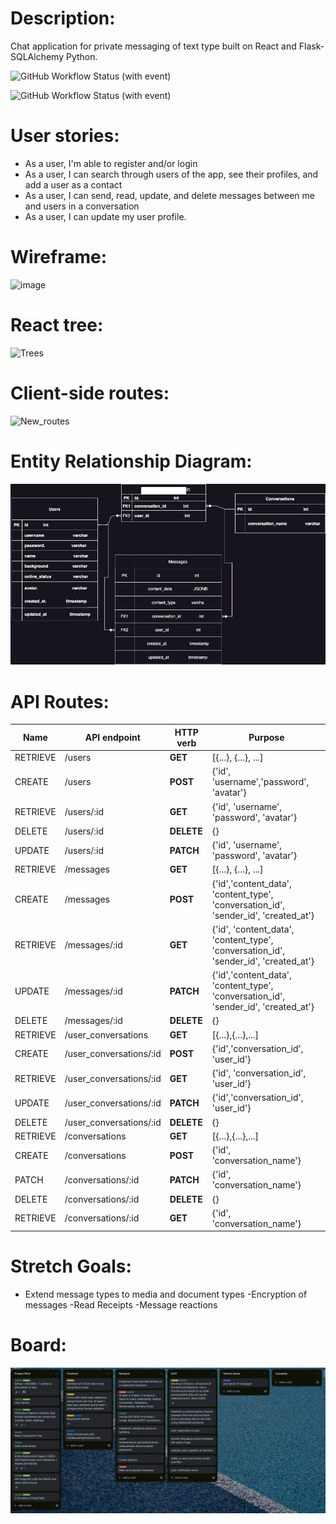 
# Description: 

Chat application for private messaging of text type built on React and Flask-SQLAlchemy Python.

![GitHub Workflow Status (with event)](https://img.shields.io/github/actions/workflow/status/arimoro2020/Chat-app/security_scan.yml?logo=github&label=GitHub%20Action%20Security%20Scan%20Workflow%20Status)

![GitHub Workflow Status (with event)](https://img.shields.io/github/actions/workflow/status/Arimoro2020/Chat-app/code_quality.yml?logo=GitHub&label=GitHub%20Actions%20Code%20Quality%20Scan%20Workflow%20Status)






# User stories:

- As a user, I'm able to register and/or login
- As a user, I can search through users of the app, see their profiles, and add a user as a contact
- As a user, I can send, read, update, and delete messages between me and users in a conversation 
- As a user, I can update my user profile.


# Wireframe:

![image](https://github.com/Arimoro2020/Chat-app/assets/73043768/20d065cd-aaa5-4253-81bd-7e8026f6d854)




# React tree:
![Trees](https://github.com/Arimoro2020/Chat-app/assets/73043768/85548573-9a9e-478d-a99c-9904fb31fdaf)









# Client-side routes:

![New_routes](https://github.com/Arimoro2020/Chat-app/assets/73043768/1a3cf199-9a54-4153-b7ca-55fd5f383231)





# Entity Relationship Diagram:

![Alt text](new.drawio.png)



# API Routes:
| **Name** | **API endpoint**   | **HTTP verb** | **Purpose**                                                                          |
|----------|--------------------|---------------|--------------------------------------------------------------------------------------|
| RETRIEVE | /users             | **GET**       | [{...}, {...}, ...]                                                                  |
| CREATE   | /users             | **POST**      | {'id', 'username','password', 'avatar'}                                              |
| RETRIEVE | /users/:id         | **GET**       | {'id', 'username', 'password', 'avatar'}                                             |
| DELETE   | /users/:id         | **DELETE**    | {}                                                                                   |
| UPDATE   | /users/:id         | **PATCH**     | {'id', 'username', 'password', 'avatar'}                                             |
| RETRIEVE | /messages          | **GET**       | [{...}, {...}, ...]                                                                  |
| CREATE   | /messages          | **POST**      | {'id','content_data', 'content_type', 'conversation_id', 'sender_id', 'created_at'}  |
| RETRIEVE | /messages/:id      | **GET**       | {'id', 'content_data', 'content_type', 'conversation_id', 'sender_id', 'created_at'} |
| UPDATE   | /messages/:id      | **PATCH**     | {'id','content_data', 'content_type', 'conversation_id', 'sender_id', 'created_at'}  |
| DELETE   | /messages/:id      | **DELETE**    | {}                                                                                   |
| RETRIEVE | /user_conversations      | **GET**       | [{...},{...},...]                                                                    |
| CREATE   | /user_conversations/:id  | **POST**      | {'id','conversation_id', 'user_id'}                                                  |
| RETRIEVE | /user_conversations/:id  | **GET**       | {'id', 'conversation_id', 'user_id'}                                                 |
| UPDATE   | /user_conversations/:id  | **PATCH**     | {'id','conversation_id', 'user_id'}                                                  |
| DELETE   | /user_conversations/:id  | **DELETE**    | {}                                                                                   |
| RETRIEVE | /conversations     | **GET**       | [{...},{...},...]                                                                    |
| CREATE   | /conversations     | **POST**      | {'id', 'conversation_name'}                                                          |
| PATCH    | /conversations/:id | **PATCH**     | {'id', 'conversation_name'}                                                          |
| DELETE   | /conversations/:id | **DELETE**    | {}                                                                                   |
| RETRIEVE | /conversations/:id | **GET**       | {'id', 'conversation_name'}                                                          |

# Stretch Goals:
- Extend message types to media and document types
-Encryption of messages
-Read Receipts
-Message reactions

# Board:

![Alt text](image-2.png)

